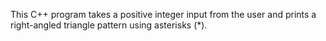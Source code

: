 This C++ program takes a positive integer input from the user and prints a right-angled triangle pattern using asterisks (*).

